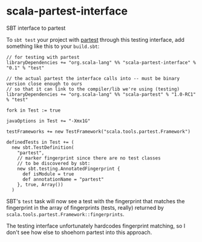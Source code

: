 scala-partest-interface
=======================

SBT interface to partest

To `sbt test` your project with [partest](https://github.com/scala/scala-partest) through this testing interface,
add something like this to your `build.sbt`:

```
// for testing with partest
libraryDependencies += "org.scala-lang" %% "scala-partest-interface" % "0.1" % "test"

// the actual partest the interface calls into -- must be binary version close enough to ours
// so that it can link to the compiler/lib we're using (testing)
libraryDependencies += "org.scala-lang" %% "scala-partest" % "1.0-RC1" % "test"

fork in Test := true

javaOptions in Test += "-Xmx1G"

testFrameworks += new TestFramework("scala.tools.partest.Framework")

definedTests in Test += (
  new sbt.TestDefinition(
    "partest",
    // marker fingerprint since there are no test classes
    // to be discovered by sbt:
    new sbt.testing.AnnotatedFingerprint {
      def isModule = true
      def annotationName = "partest"
    }, true, Array())
  )
```

SBT's `test` task will now see a test with the fingerprint that matches
the fingerprint in the array of fingerprints (tests, really) returned by
`scala.tools.partest.Framework::fingerprints`.

The testing interface unfortunately hardcodes fingerprint matching,
so I don't see how else to shoehorn partest into this approach.
